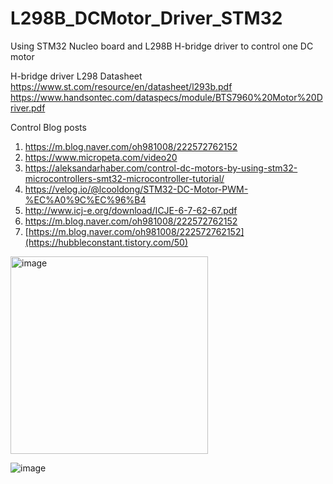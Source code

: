 # L298B_DCMotor_Driver_STM32
Using STM32 Nucleo board and L298B H-bridge driver to control one DC motor 

H-bridge driver L298 Datasheet
https://www.st.com/resource/en/datasheet/l293b.pdf
https://www.handsontec.com/dataspecs/module/BTS7960%20Motor%20Driver.pdf

Control Blog posts
1. https://m.blog.naver.com/oh981008/222572762152
2. https://www.micropeta.com/video20
3. https://aleksandarhaber.com/control-dc-motors-by-using-stm32-microcontrollers-smt32-microcontroller-tutorial/
4. https://velog.io/@lcooldong/STM32-DC-Motor-PWM-%EC%A0%9C%EC%96%B4
5. http://www.icj-e.org/download/ICJE-6-7-62-67.pdf
6. https://m.blog.naver.com/oh981008/222572762152
7. [https://m.blog.naver.com/oh981008/222572762152](https://hubbleconstant.tistory.com/50)



<img width="316" alt="image" src="https://github.com/saidijongo/L298B_DCMotor_Driver_STM32/assets/31678025/2dbb21e3-7e1e-4590-8cf1-f986b4532826">

![image](https://github.com/user-attachments/assets/7eb81631-e725-4f12-92c8-e101652ae66e)


